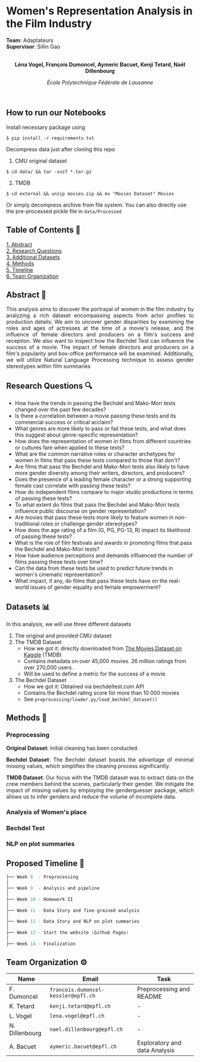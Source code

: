 # Women's Representation Analysis in the Film Industry

<div>
  <div><b>Team</b>: Adaptateurs</div>
  <div><b>Supervisor</b>: Sillin Gao</div>
</div>

<span align="center">

<br>

**Léna Vogel,  François Dumoncel,  Aymeric Bacuet,  Kenji Tetard,  Naël Dillenbourg**

*École Polytechnique Fédérale de Lausanne*

<br> 

</span>

## How to run our Notebooks

Install necessary package using 

```console
$ pip install -r requirements.txt
```

Decompress data just after cloning this repo
1. CMU original dataset 
```console
$ cd data/ && tar -xvzf *.tar.gz
```

2. TMDB 
```console
$ cd external && unzip movies.zip && mv "Movies Dataset" Movies
```

Or simply decompress archive from file system. You can also directly use the pre-processed pickle file in `data/Processed`



## Table of Contents 📕

<p>
  <a href="#abstract-"> 1. Abstract</a> 
  <br>
  <a href="#research-questions-">2. Research Questions</a> 
  <br>
  <a href="#datasets-">3. Additional Datasets</a> 
  <br>
  <a href="#methods-">4. Methods</a> 
  <br>
  <a href="#proposed-timeline-">5. Timeline</a> 
  <br>
  <a href="#team-organization-">6. Team Organization</a>
</p>





## Abstract 📌

<span align="justify">

This analysis aims to discover the portrayal of women in the film industry by analyzing a rich dataset encompassing aspects from actor profiles to production details. We aim to uncover gender disparities by examining the roles and ages of actresses at the time of a movie's release, and the influence of female directors and producers on a film's success and reception. We also want to inspect how the Bechdel Test can influence the success of a movie. The impact of female directors and producers on a film's popularity and box-office performance will be examined. Additionally, we will utilize Natural Language Processing technique to assess gender stereotypes within film summaries

</span>

## Research Questions 🔍

- How have the trends in passing the Bechdel and Mako-Mori tests changed over the past few decades?
- Is there a correlation between a movie passing these tests and its commercial success or critical acclaim?
- What genres are more likely to pass or fail these tests, and what does this suggest about genre-specific representation?
- How does the representation of women in films from different countries or cultures fare when applied to these tests?
- What are the common narrative roles or character archetypes for women in films that pass these tests compared to those that don't?
- Are films that pass the Bechdel and Mako-Mori tests also likely to have more gender diversity among their writers, directors, and producers?
- Does the presence of a leading female character or a strong supporting female cast correlate with passing these tests?
- How do independent films compare to major studio productions in terms of passing these tests?
- To what extent do films that pass the Bechdel and Mako-Mori tests influence public discourse on gender representation?
- Are movies that pass these tests more likely to feature women in non-traditional roles or challenge gender stereotypes?
- How does the age rating of a film (G, PG, PG-13, R) impact its likelihood of passing these tests?
- What is the role of film festivals and awards in promoting films that pass the Bechdel and Mako-Mori tests?
- How have audience perceptions and demands influenced the number of films passing these tests over time?
- Can the data from these tests be used to predict future trends in women's cinematic representation?
- What impact, if any, do films that pass these tests have on the real-world issues of gender equality and female empowerment?

## Datasets 📊

In this analysis, we will use three different datasets

1. The original and provided CMU dataset
2. The TMDB Dataset
   - How we got it: directly downloaded from [The Movies Dataset on Kaggle](https://www.kaggle.com/datasets/rounakbanik/the-movies-dataset) (TMDB)
   - Contains metadata on over 45,000 movies. 26 million ratings from over 270,000 users.
   - Will be used to define a metric for the success of a movie.
3. The Bechdel Dataset
    - How we got it: Obtained via bechdeltest.com API
    - Contains the Bechdel rating score for more than 10 000 movies  
    - See `preprocessing/loader.py/load_bechdel_dataset()`

## Methods 📝

### Preprocessing

<span align="justify">

**Original Dataset**: Initial cleaning has been conducted.

**Bechdel Dataset**: The Bechdel dataset boasts the advantage of minimal missing values, which simplifies the cleaning process significantly.

**TMDB Dataset**: Our focus with the TMDB dataset was to extract data on the crew members behind the scenes, particularly their gender. We mitigate the impact of missing values by employing the genderguesser package, which allows us to infer genders and reduce the volume of incomplete data.

</span>

### Analysis of Women's place

### Bechdel Test

### NLP on plot summaries

## Proposed Timeline 📆


```C
├── Week 8  - Preprocessing
│  
├── Week 9  - Analysis and pipeline
│  
├── Week 10 - Homework II
│  
├── Week 11 - Data Story and fine-grained analysis
│  
├── Week 12 - Data Story and NLP on plot summaries 
│    
├── Week 13 - Start the website (Github Pages)
│  
├── Week 14 - Finalization
```

## Team Organization ⚙️


| Name          | Email                                 | Task                    |
|-----------------|---------------------------------------|----------------------------|
| F. Dumoncel     | `francois.dumoncel-kessler@epfl.ch`     | Preprocessing and README  |
| K. Tetard       | `kenji.tetard@epfl.ch`                  | -   |
| L. Vogel        | `lena.vogel@epfl.ch`                    | -   |
| N. Dillenbourg  | `nael.dillenbourg@epfl.ch`              | -   |
| A. Bacuet       | `aymeric.bacuet@epfl.ch`              | Exploratory and data Analysis   |
